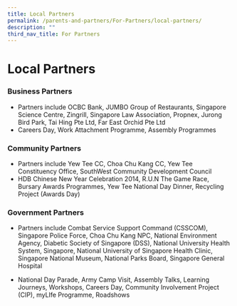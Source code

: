 ```yaml
---
title: Local Partners
permalink: /parents-and-partners/For-Partners/local-partners/
description: ""
third_nav_title: For Partners
---
```

**Local Partners**
==============

### Business Partners

*   Partners include OCBC Bank, JUMBO Group of Restaurants, Singapore Science Centre, Zingrill, Singapore Law Association, Propnex, Jurong Bird Park, Tai Hing Pte Ltd, Far East Orchid Pte Ltd
*   Careers Day, Work Attachment Programme, Assembly Programmes

### Community Partners

*   Partners include Yew Tee CC, Choa Chu Kang CC, Yew Tee Constituency Office, SouthWest Community Development Council
*   HDB Chinese New Year Celebration 2014, R.U.N The Game Race, Bursary Awards Programmes, Yew Tee National Day Dinner, Recycling Project (Awards Day)

### Government Partners

*   Partners include Combat Service Support Command (CSSCOM), Singapore Police Force, Choa Chu Kang NPC, National Environment Agency, Diabetic Society of Singapore (DSS), National University Health System, Singapore, National University of Singapore Health Clinic, Singapore National Museum, National Parks Board, Singapore General Hospital

*   National Day Parade, Army Camp Visit, Assembly Talks, Learning Journeys, Workshops, Careers Day, Community Involvement Project (CIP), myLIfe Programme, Roadshows
